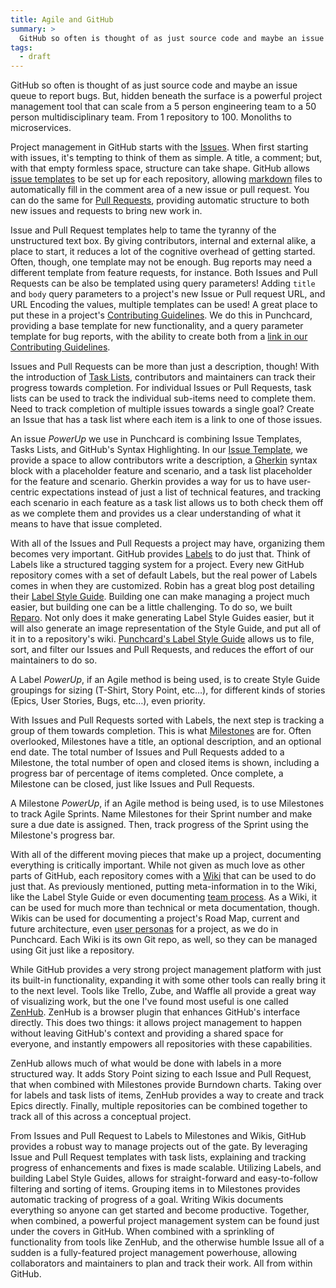 ```yaml
---
title: Agile and GitHub
summary: >
  GitHub so often is thought of as just source code and maybe an issue queue to report bugs. But, hidden beneath the surface is a powerful project management tool that can scale from a 5 person engineering team to a 50 person multidisciplinary team. From 1 repository to 100. Monoliths to microservices.
tags:
  - draft
---
```


GitHub so often is thought of as just source code and maybe an issue queue to report bugs. But, hidden beneath the surface is a powerful project management tool that can scale from a 5 person engineering team to a 50 person multidisciplinary team. From 1 repository to 100. Monoliths to microservices.

Project management in GitHub starts with the [Issues](https://guides.github.com/features/issues/). When first starting with issues, it's tempting to think of them as simple. A title, a comment; but, with that empty formless space, structure can take shape. GitHub allows [issue templates](https://github.com/blog/2111-issue-and-pull-request-templates) to be set up for each repository, allowing [markdown](https://guides.github.com/features/mastering-markdown/) files to automatically fill in the comment area of a new issue or pull request. You can do the same for [Pull Requests](https://guides.github.com/introduction/flow/), providing automatic structure to both new issues and requests to bring new work in.

Issue and Pull Request templates help to tame the tyranny of the unstructured text box. By giving contributors, internal and external alike, a place to start, it reduces a lot of the cognitive overhead of getting started. Often, though, one template may not be enough. Bug reports may need a different template from feature requests, for instance. Both Issues and Pull Requests can be also be templated using query parameters! Adding `title` and `body` query parameters to a project's new Issue or Pull request URL, and URL Encoding the values, multiple templates can be used! A great place to put these in a project's [Contributing Guidelines](https://github.com/blog/1184-contributing-guidelines). We do this in Punchcard, providing a base template for new functionality, and a query parameter template for bug reports, with the ability to create both from a [link in our Contributing Guidelines](https://github.com/punchcard-cms/punchcard/blob/master/CONTRIBUTING.md#issue-guidelines).

Issues and Pull Requests can be more than just a description, though! With the introduction of [Task Lists](https://github.com/blog/1375-task-lists-in-gfm-issues-pulls-comments), contributors and maintainers can track their progress towards completion. For individual Issues or Pull Requests, task lists can be used to track the individual sub-items need to complete them. Need to track completion of multiple issues towards a single goal? Create an Issue that has a task list where each item is a link to one of those issues.

An issue _PowerUp_ we use in Punchcard is combining Issue Templates, Tasks Lists, and GitHub's Syntax Highlighting. In our [Issue Template](https://github.com/punchcard-cms/punchcard/blob/master/.github/ISSUE_TEMPLATE.md), we provide a space to allow contributors write a description, a [Gherkin](https://github.com/cucumber/cucumber/wiki/Gherkin) syntax block with a placeholder feature and scenario, and a task list placeholder for the feature and scenario. Gherkin provides a way for us to have user-centric expectations instead of just a list of technical features, and tracking each scenario in each feature as a task list allows us to both check them off as we complete them and provides us a clear understanding of what it means to have that issue completed.

With all of the Issues and Pull Requests a project may have, organizing them becomes very important. GitHub provides [Labels](https://help.github.com/articles/creating-and-editing-labels-for-issues-and-pull-requests/) to do just that. Think of Labels like a structured tagging system for a project. Every new GitHub repository comes with a set of default Labels, but the real power of Labels comes in when they are customized. Robin has a great blog post detailing their [Label Style Guide](https://robinpowered.com/blog/best-practice-system-for-organizing-and-tagging-github-issues/). Building one can make managing a project much easier, but building one can be a little challenging. To do so, we built [Reparo](https://reparo.herokuapp.com/). Not only does it make generating Label Style Guides easier, but it will also generate an image representation of the Style Guide, and put all of it in to a repository's wiki. [Punchcard's Label Style Guide](https://github.com/punchcard-cms/punchcard/wiki/Label-Style-Guide) allows us to file, sort, and filter our Issues and Pull Requests, and reduces the effort of our maintainers to do so.

A Label _PowerUp_, if an Agile method is being used, is to create Style Guide groupings for sizing (T-Shirt, Story Point, etc…), for different kinds of stories (Epics, User Stories, Bugs, etc…), even priority.

With Issues and Pull Requests sorted with Labels, the next step is tracking a group of them towards completion. This is what [Milestones](https://help.github.com/articles/creating-and-editing-milestones-for-issues-and-pull-requests/) are for. Often overlooked, Milestones have a title, an optional description, and an optional end date. The total number of Issues and Pull Requests added to a Milestone, the total number of open and closed items is shown, including a progress bar of percentage of items completed. Once complete, a Milestone can be closed, just like Issues and Pull Requests.

A Milestone _PowerUp_, if an Agile method is being used, is to use Milestones to track Agile Sprints. Name Milestones for their Sprint number and make sure a due date is assigned. Then, track progress of the Sprint using the Milestone's progress bar.

With all of the different moving pieces that make up a project, documenting everything is critically important. While not given as much love as other parts of GitHub, each repository comes with a [Wiki](https://guides.github.com/features/wikis/) that can be used to do just that. As previously mentioned, putting meta-information in to the Wiki, like the Label Style Guide or even documenting [team process](https://github.com/punchcard-cms/punchcard/wiki/Team-Process). As a Wiki, it can be used for much more than technical or meta documentation, though. Wikis can be used for documenting a project's Road Map, current and future architecture, even [user personas](https://github.com/punchcard-cms/punchcard/wiki/Personas) for a project, as we do in Punchcard. Each Wiki is its own Git repo, as well, so they can be managed using Git just like a repository.

While GitHub provides a very strong project management platform with just its built-in functionality, expanding it with some other tools can really bring it to the next level. Tools like Trello, Zube, and Waffle all provide a great way of visualizing work, but the one I've found most useful is one called [ZenHub](https://www.zenhub.com/). ZenHub is a browser plugin that enhances GitHub's interface directly. This does two things: it allows project management to happen without leaving GitHub's context and providing a shared space for everyone, and instantly empowers all repositories with these capabilities.

ZenHub allows much of what would be done with labels in a more structured way. It adds Story Point sizing to each Issue and Pull Request, that when combined with Milestones provide Burndown charts. Taking over for labels and task lists of items, ZenHub provides a way to create and track Epics directly. Finally, multiple repositories can be combined together to track all of this across a conceptual project.

From Issues and Pull Request to Labels to Milestones and Wikis, GitHub provides a robust way to manage projects out of the gate. By leveraging Issue and Pull Request templates with task lists, explaining and tracking progress of enhancements and fixes is made scalable. Utilizing Labels, and building Label Style Guides, allows for straight-forward and easy-to-follow filtering and sorting of items. Grouping items in to Milestones provides automatic tracking of progress of a goal. Writing Wikis documents everything so anyone can get started and become productive. Together, when combined, a powerful project management system can be found just under the covers in GitHub. When combined with a sprinkling of functionality from tools like ZenHub, and the otherwise humble Issue all of a sudden is a fully-featured project management powerhouse, allowing collaborators and maintainers to plan and track their work. All from within GitHub.
